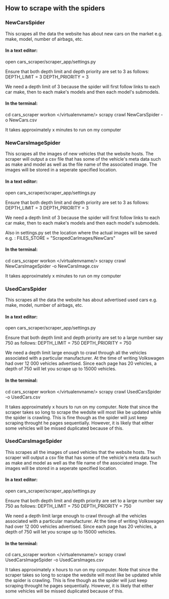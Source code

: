 ## How to scrape with the spiders ##

### NewCarsSpider ###

This scrapes all the data the website has about new cars on the market e.g. make, model, number of airbags, etc.

#### In a text editor: ####
open cars_scraper/scraper_app/settings.py

Ensure that both depth limit and depth priority are set to 3 as follows:
DEPTH_LIMIT = 3
DEPTH_PRIORITY = 3

We need a depth limit of 3 because the spider will first follow links to each car make, then to each make's models and then each model's submodels.

#### In the terminal: ####
cd cars_scraper
workon </virtualenvname/>
scrapy crawl NewCarsSpider -o NewCars.csv

It takes approximately x minutes to run on my computer

### NewCarsImageSpider ###

This scrapes all the images of new vehicles that the website hosts. The scraper will output a csv file that has some of the vehicle's meta data such as make and model as well as the file name of the associated image. The images will be stored in a seperate specified location.

#### In a text editor: ####
open cars_scraper/scraper_app/settings.py

Ensure that both depth limit and depth priority are set to 3 as follows:
DEPTH_LIMIT = 3
DEPTH_PRIORITY = 3

We need a depth limit of 3 because the spider will first follow links to each car make, then to each make's models and then each model's submodels.

Also in settings.py set the location where the actual images will be saved e.g. :
FILES_STORE = "ScrapedCarImages/NewCars"

#### In the terminal: ####
cd cars_scraper
workon </virtualenvname/>
scrapy crawl NewCarsImageSpider -o NewCarsImage.csv

It takes approximately x minutes to run on my computer

### UsedCarsSpider ###

This scrapes all the data the website has about advertised used cars e.g. make, model, number of airbags, etc.

#### In a text editor: ####
open cars_scraper/scraper_app/settings.py

Ensure that both depth limit and depth priority are set to a large number say 750 as follows:
DEPTH_LIMIT = 750
DEPTH_PRIORITY = 750

We need a depth limit large enough to crawl through all the vehicles associated with a particular manufacturer. At the time of writing Volkswagen had over 12 000 vehicles advertised. Since each page has 20 vehicles, a depth of 750 will let you scrape up to 15000 vehicles.

#### In the terminal: ####
cd cars_scraper
workon </virtualenvname/>
scrapy crawl UsedCarsSpider -o UsedCars.csv

It takes approximately x hours to run on my computer. Note that since the scraper takes so long to scrape the wedsite will most like be updated while the spider is crawling. This is fine though as the spider will just keep scraping throught he pages sequentially. However, it is likely that either some vehicles will be missed duplicated because of this.

### UsedCarsImageSpider ###

This scrapes all the images of used vehicles that the website hosts. The scraper will output a csv file that has some of the vehicle's meta data such as make and model as well as the file name of the associated image. The images will be stored in a seperate specified location.

#### In a text editor: ####
open cars_scraper/scraper_app/settings.py

Ensure that both depth limit and depth priority are set to a large number say 750 as follows:
DEPTH_LIMIT = 750
DEPTH_PRIORITY = 750

We need a depth limit large enough to crawl through all the vehicles associated with a particular manufacturer. At the time of writing Volkswagen had over 12 000 vehicles advertised. Since each page has 20 vehicles, a depth of 750 will let you scrape up to 15000 vehicles.

#### In the terminal: ####
cd cars_scraper
workon </virtualenvname/>
scrapy crawl UsedCarsImageSpider -o UsedCarsImages.csv

It takes approximately x hours to run on my computer. Note that since the scraper takes so long to scrape the wedsite will most like be updated while the spider is crawling. This is fine though as the spider will just keep scraping throught he pages sequentially. However, it is likely that either some vehicles will be missed duplicated because of this.

